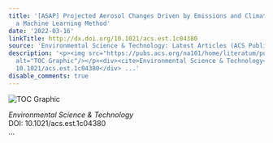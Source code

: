 ```yaml
---
title: '[ASAP] Projected Aerosol Changes Driven by Emissions and Climate Change Using
  a Machine Learning Method'
date: '2022-03-16'
linkTitle: http://dx.doi.org/10.1021/acs.est.1c04380
source: 'Environmental Science & Technology: Latest Articles (ACS Publications)'
description: '<p><img src="https://pubs.acs.org/na101/home/literatum/publisher/achs/journals/content/esthag/0/esthag.ahead-of-print/acs.est.1c04380/20220316/images/medium/es1c04380_0006.gif"
  alt="TOC Graphic"/></p><div><cite>Environmental Science & Technology</cite></div><div>DOI:
  10.1021/acs.est.1c04380</div> ...'
disable_comments: true
---
```

<p><img src="https://pubs.acs.org/na101/home/literatum/publisher/achs/journals/content/esthag/0/esthag.ahead-of-print/acs.est.1c04380/20220316/images/medium/es1c04380_0006.gif" alt="TOC Graphic"/></p><div><cite>Environmental Science & Technology</cite></div><div>DOI: 10.1021/acs.est.1c04380</div> ...